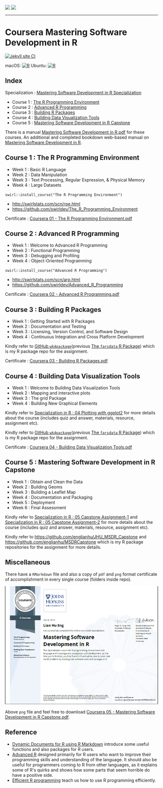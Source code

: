<img src='figure/coursera.jpg' width='74'> <img src='figure/jhu.jpg' width='240'>

---

# Coursera Mastering Software Development in R

<!-- badges: start -->
[![Jekyll site CI](https://github.com/englianhu/Coursera-Mastering-Software-Development-in-R/actions/workflows/jekyll.yml/badge.svg)](https://github.com/englianhu/Coursera-Mastering-Software-Development-in-R/actions/workflows/jekyll.yml)

macOS: [![R](https://github.com/englianhu/Coursera-Mastering-Software-Development-in-R/actions/workflows/R-macos.yml/badge.svg)](https://github.com/englianhu/Coursera-Mastering-Software-Development-in-R/actions/workflows/R-macos.yml) Ubuntu: [![R](https://github.com/englianhu/Coursera-Mastering-Software-Development-in-R/actions/workflows/R-ubuntu.yml/badge.svg)](https://github.com/englianhu/Coursera-Mastering-Software-Development-in-R/actions/workflows/R-ubuntu.yml)
<!-- badges: end -->

## Index

Specialization : [Mastering Software Development in R Specialization](https://www.coursera.org/specializations/r)

- Course 1 : [The R Programming Environment](http://rpubs.com/englianhu/the-r-programming-environment)
- Course 2 : [Advanced R Programming](http://rpubs.com/englianhu/advanced-r-programming)
- Course 3 : [Building R Packages](https://www.coursera.org/learn/r-packages)
- Course 4 : [Building Data Visualization Tools](https://www.coursera.org/learn/r-data-visualization)
- Course 5 : [Mastering Software Development in R Capstone](https://www.coursera.org/learn/r-capstone)

There is a manual [Mastering Software Development in R.pdf](https://github.com/englianhu/Coursera-Mastering-Software-Development-in-R/blob/master/reference/Mastering%20Software%20Development%20in%20R.pdf) for these courses. An additional and completed bookdown web-based manual on [Mastering Software Development in R](https://bookdown.org/rdpeng/RProgDA/).

## Course 1 : The R Programming Environment

- Week 1 : Basic R Language
- Week 2 : Data Manipulation
- Week 3 : Text Processing, Regular Expression, & Physical Memory
- Week 4 : Large Datasets

`swirl::install_course("The R Programming Environment")`

- http://swirlstats.com/scn/rpe.html
- https://github.com/swirldev/The_R_Programming_Environment

Certificate : [Coursera 01 - The R Programming Environment.pdf](https://raw.githubusercontent.com/englianhu/Coursera-Mastering-Software-Development-in-R/cc7eb134e4335100d452b9e27cd1b504111f25b1/01%20The%20R%20Programming%20Environment/Coursera%2001%20-%20The%20R%20Programming%20Environment.pdf)

## Course 2 : Advanced R Programming

- Week 1 : Welcome to Advanced R Programming
- Week 2 : Functional Programming
- Week 3 : Debugging and Profiling
- Week 4 : Object-Oriented Programming

`swirl::install_course("Advanced R Programming")`

- http://swirlstats.com/scn/arp.html
- https://github.com/swirldev/Advanced_R_Programming

Certificate : [Coursera 02 - Advanced R Programming.pdf](https://raw.githubusercontent.com/englianhu/Coursera-Mastering-Software-Development-in-R/cc7eb134e4335100d452b9e27cd1b504111f25b1/02%20Advanced%20R%20Programming/Coursera%2002%20-%20Advanced%20R%20Programming.pdf)

## Course 3 : Building R Packages

- Week 1 : Getting Started with R Packages
- Week 2 : Documentation and Testing
- Week 3 : Licensing, Version Control, and Software Design
- Week 4 : Continuous Integration and Cross Platform Development

Kindly refer to [GitHub `wk4package`](https://github.com/englianhu/wk4package)(previous [The `farsdata` R Package](https://github.com/englianhu/farsdata)) which is my R package repo for the assignment.

Certificate : [Coursera 03 - Building R Packages.pdf](https://raw.githubusercontent.com/englianhu/Coursera-Mastering-Software-Development-in-R/cc7eb134e4335100d452b9e27cd1b504111f25b1/03%20Building%20R%20Packages/Coursera%2003%20-%20Building%20R%20Packages.pdf)

## Course 4 : Building Data Visualization Tools

- Week 1 : Welcome to Building Data Visualization Tools
- Week 2 : Mapping and interactive plots
- Week 3 : The grid Package
- Week 4 : Building New Graphical Elements

Kindly refer to [Specialization in R : 04 Plotting with ggplot2](https://rpubs.com/englianhu/plotting-with-ggplot2) for more details about the course (includes quiz and answer, materials, resource, assignment etc).

Kindly refer to [GitHub `wk4package`](https://github.com/englianhu/wk4package)(previous [The `farsdata` R Package](https://github.com/englianhu/farsdata)) which is my R package repo for the assignment.

Certificate : [Coursera 04 - Building Data Visualization Tools.pdf](https://raw.githubusercontent.com/englianhu/Coursera-Mastering-Software-Development-in-R/cc7eb134e4335100d452b9e27cd1b504111f25b1/04%20Building%20Data%20Visualization%20Tools/Coursera%2004%20-%20Building%20Data%20Visualization%20Tools.pdf)

## Course 5 : Mastering Software Development in R Capstone

- Week 1 : Obtain and Clean the Data
- Week 2 : Building Geoms
- Week 3 : Building a Leaflet Map
- Week 4 : Documentation and Packaging
- Week 5 : Deployment
- Week 6 : Final Assessment

Kindly refer to [Specialization in R : 05 Capstone Assignment-1](https://rpubs.com/englianhu/MSDR-Capstone-Assignment-1) and [Specialization in R : 05 Capstone Assignment-2](https://rpubs.com/englianhu/845042) for more details about the course (includes quiz and answer, materials, resource, assignment etc).

Kindly refer to <https://github.com/englianhu/JHU_MSDR_Capstone> and <https://github.com/englianhu/MSDRCapstone> which is my R package repositories for the assignment for more details.

## Miscellaneous

There have a `RMarkdown` file and also a copy of `pdf` and `png` format certificate of accomplishment in every single course (folders inside repo).

![Awarded on `08 Nov 2021`](https://raw.githubusercontent.com/englianhu/Coursera-Mastering-Software-Development-in-R/master/figure/Coursera%2005%20-%20Mastering%20Software%20Development%20in%20R%20Capstone.png)

Above `png` file and feel free to download [Coursera 05 - Mastering Software Development in R Capstone.pdf](https://raw.githubusercontent.com/englianhu/Coursera-Mastering-Software-Development-in-R/4f84a1994bc13d5fdc609f02da622c2ad603ed39/Coursera%2005%20-%20Mastering%20Software%20Development%20in%20R%20Capstone.pdf).

## Reference

- [Dynamic Documents for R using R Markdown](https://rpubs.com/moviedo/322222) introduce some useful functions and also packages for R users.
- [Advanced R](http://adv-r.had.co.nz) designed primarily for R users who want to improve their programming skills and understanding of the language. It should also be useful for programmers coming to R from other languages, as it explains some of R's quirks and shows how some parts that seem horrible do have a positive side.
- [Efficient R programming](https://csgillespie.github.io/efficientR) teach us how to use R programming efficiently.
